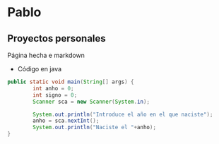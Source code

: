 # Pablo

## Proyectos personales

Página hecha e markdown

- Código en java
```java
public static void main(String[] args) {
        int anho = 0;
        int signo = 0;
        Scanner sca = new Scanner(System.in);

        System.out.println("Introduce el año en el que naciste");
        anho = sca.nextInt();
        System.out.println("Naciste el "+anho);
}
```
